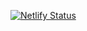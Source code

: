 [![Netlify Status](https://api.netlify.com/api/v1/badges/1149c09e-bf46-4324-807c-a18cb419db35/deploy-status)](https://app.netlify.com/sites/vandana/deploys)
